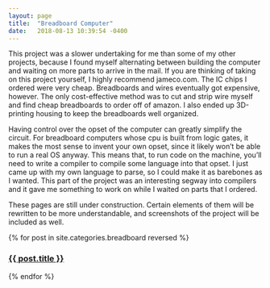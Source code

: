 ```yaml
---
layout: page
title:  "Breadboard Computer"
date:   2018-08-13 10:39:54 -0400
---
```

<p>
	This project was a slower undertaking for me than some of my other projects, because I found myself alternating between building the computer and waiting on more parts to arrive in the mail. If you are thinking of taking on this project yourself, I highly recommend jameco.com. The IC chips I ordered were very cheap. Breadboards and wires eventually got expensive, however. The only cost-effective method was to cut and strip wire myself and find cheap breadboards to order off of amazon. I also ended up 3D-printing housing to keep the breadboards well organized.
</p>
<p>
	Having control over the opset of the computer can greatly simplify the circuit. For breadboard computers whose cpu is built from logic gates, it makes the most sense to invent your own opset, since it likely won’t be able to run a real OS anyway. This means that, to run code on the machine, you’ll need to write a compiler to compile some language into that opset. I just came up with my own language to parse, so I could make it as barebones as I wanted. This part of the project was an interesting segway into compilers and it gave me something to work on while I waited on parts that I ordered. 
</p>
<p>
	These pages are still under construction. Certain elements of them will be rewritten to be more understandable, and screenshots of the project will be included as well.
</p>

{% for post in site.categories.breadboard reversed %}
<h3><a href="{{ post.url }}">{{ post.title }}</a></h3>
{% endfor %}